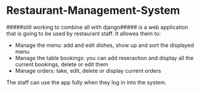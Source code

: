 # Restaurant-Management-System
#####still working to combine all with django#####
is a web application that is going to be used by restaurant staff. It allowes them to:
- Manage the menu: add and edit dishes, show up and sort the displayed menu
- Manage the table bookings: you can add reseravtion and display all the current bookings, delete or edit them
- Manage orders: take, edit, delete or display current orders

The staff can use the app fully when they log in into the system.
